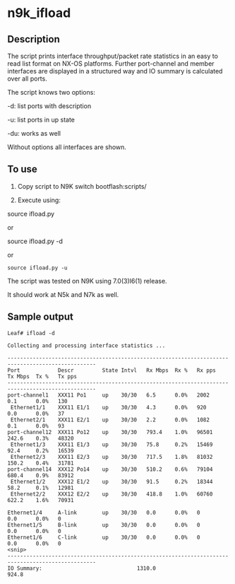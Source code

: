 # n9k_ifload
## Description
The script prints interface throughput/packet rate statistics in an easy to read list format on NX-OS platforms.
Further port-channel and member interfaces are displayed in a structured way and IO summary is calculated over all ports.

The script knows two options:

 -d: list ports with description 
 
 -u: list ports in up state
 
 -du: works as well
 
 Without options all interfaces are shown.

## To use

 1. Copy script to N9K switch bootflash:scripts/
     
 2. Execute using:
     
   source ifload.py
 
   or
   
   source ifload.py -d
 
   or
   
   `source ifload.py -u`

 

 The script was tested on N9K using 7.0(3)I6(1) release.
 
 It should work at N5k and N7k as well.
 
 ## Sample output
 ```
Leaf# ifload -d

Collecting and processing interface statistics ...

--------------------------------------------------------------------------------------------------
Port            Descr         State Intvl   Rx Mbps  Rx %   Rx pps    Tx Mbps  Tx %   Tx pps
--------------------------------------------------------------------------------------------------
port-channel1   XXX11 Po1     up    30/30   6.5      0.0%   2002      0.1      0.0%   130
  Ethernet1/1    XXX11 E1/1    up    30/30   4.3      0.0%   920       0.0      0.0%   37
  Ethernet2/1    XXX11 E2/1    up    30/30   2.2      0.0%   1082      0.1      0.0%   93
port-channel12  XXX11 Po12    up    30/30   793.4    1.0%   96501     242.6    0.3%   48320
  Ethernet1/3    XXX11 E1/3    up    30/30   75.8     0.2%   15469     92.4     0.2%   16539
  Ethernet2/3    XXX11 E2/3    up    30/30   717.5    1.8%   81032     150.2    0.4%   31781
port-channel14  XXX12 Po14    up    30/30   510.2    0.6%   79104     680.4    0.9%   83912
  Ethernet1/2    XXX12 E1/2    up    30/30   91.5     0.2%   18344     58.2     0.1%   12981
  Ethernet2/2    XXX12 E2/2    up    30/30   418.8    1.0%   60760     622.2    1.6%   70931
 
Ethernet1/4     A-link        up    30/30   0.0      0.0%   0         0.0      0.0%   0
Ethernet1/5     B-link        up    30/30   0.0      0.0%   0         0.0      0.0%   0
Ethernet1/6     C-link        up    30/30   0.0      0.0%   0         0.0      0.0%   0
<snip>
--------------------------------------------------------------------------------------------------
IO Summary:                              1310.0                       924.8
 ```
